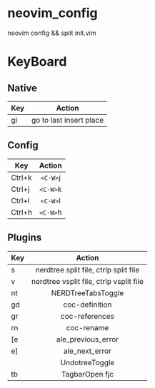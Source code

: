 # neovim_config

neovim config &amp;&amp; split init.vim

# KeyBoard

## Native

| Key |         Action          |
| --- | :---------------------: |
| gi  | go to last insert place |

## Config

| Key    |  Action  |
| ------ | :------: |
| Ctrl+k | `<C-W>`j |
| Ctrl+j | `<C-W>`k |
| Ctrl+l | `<C-W>`l |
| Ctrl+h | `<C-W>`h |

## Plugins

| Key          |                 Action                  |
| ------------ | :-------------------------------------: |
| s            |  nerdtree split file, ctrlp split file  |
| v            | nerdtree vsplit file, ctrlp vsplit file |
| <leader>nt   |           NERDTreeTabsToggle            |
| gd           |             coc-definition              |
| gr           |             coc-references              |
| rn           |               coc-rename                |
| [e           |           ale_previous_error            |
| e]           |             ale_next_error              |
| <silent><F3> |             UndotreeToggle              |
| <leader>tb   |             TagbarOpen fjc              |
